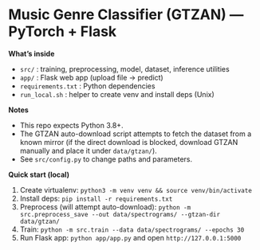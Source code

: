 # Music Genre Classifier (GTZAN) — PyTorch + Flask

**What’s inside**
- `src/` : training, preprocessing, model, dataset, inference utilities
- `app/` : Flask web app (upload file -> predict)
- `requirements.txt` : Python dependencies
- `run_local.sh` : helper to create venv and install deps (Unix)

**Notes**
- This repo expects Python 3.8+.
- The GTZAN auto-download script attempts to fetch the dataset from a known mirror
  (if the direct download is blocked, download GTZAN manually and place it under `data/gtzan/`).
- See `src/config.py` to change paths and parameters.

**Quick start (local)**
1. Create virtualenv: `python3 -m venv venv && source venv/bin/activate`
2. Install deps: `pip install -r requirements.txt`
3. Preprocess (will attempt auto-download): `python -m src.preprocess_save --out data/spectrograms/ --gtzan-dir data/gtzan/`
4. Train: `python -m src.train --data data/spectrograms/ --epochs 30`
5. Run Flask app: `python app/app.py` and open `http://127.0.0.1:5000`
